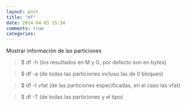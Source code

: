 ```yaml
---
layout: post
title: "df"
date: 2014-04-03 15:34
comments: true
categories: 
---
```

Mostrar información de las particiones 

>$ df -h (los resultados en M y G, por defecto son en bytes) 

>$ df -a (de todas las particiones incluso las de 0 bloques) 

>$ df -t vfat (de las particiones especificadas, en el caso las vfat) 

>$ df  -T (de todas las particiones y el tipo)


